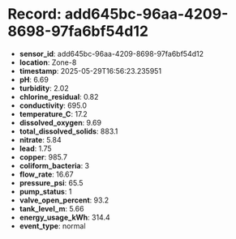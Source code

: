 # Record: add645bc-96aa-4209-8698-97fa6bf54d12

- **sensor_id**: add645bc-96aa-4209-8698-97fa6bf54d12
- **location**: Zone-8
- **timestamp**: 2025-05-29T16:56:23.235951
- **pH**: 6.69
- **turbidity**: 2.02
- **chlorine_residual**: 0.82
- **conductivity**: 695.0
- **temperature_C**: 17.2
- **dissolved_oxygen**: 9.69
- **total_dissolved_solids**: 883.1
- **nitrate**: 5.84
- **lead**: 1.75
- **copper**: 985.7
- **coliform_bacteria**: 3
- **flow_rate**: 16.67
- **pressure_psi**: 65.5
- **pump_status**: 1
- **valve_open_percent**: 93.2
- **tank_level_m**: 5.66
- **energy_usage_kWh**: 314.4
- **event_type**: normal
